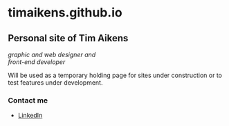 timaikens.github.io
===================

## Personal site of Tim Aikens
*graphic and web designer and*  
*front-end developer*

Will be used as a temporary holding page for sites under construction or to test features under development.

### Contact me

* [LinkedIn]

[LinkedIn]: <https://www.linkedin.com/pub/tim-aikens/107/b93/804>